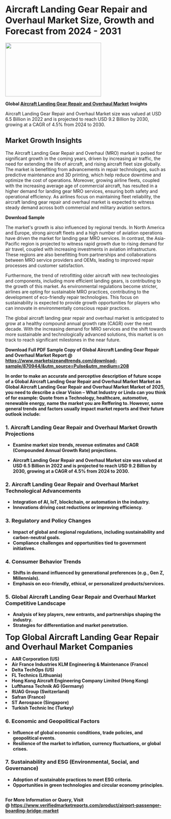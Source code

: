 <H1>Aircraft Landing Gear Repair and Overhaul Market Size, Growth and Forecast from 2024 - 2031</H1><img class="aligncenter size-medium wp-image-584254" src="https://thirdeyenews.in/wp-content/uploads/2024/09/Global-Market-Research-300x168.jpeg" alt="" width="300" height="168" /><p><strong>Global&nbsp;<a href="https://www.marketsizeandtrends.com/download-sample/870944/&amp;utm_source=Pulse&amp;utm_medium=208">Aircraft Landing Gear Repair and Overhaul Market</a> Insights</strong></p><p>Aircraft Landing Gear Repair and Overhaul Market size was valued at USD 6.5 Billion in 2022 and is projected to reach USD 9.2 Billion by 2030, growing at a CAGR of 4.5% from 2024 to 2030.</p><p><h2>Market Growth Insights</h2> <p>The Aircraft Landing Gear Repair and Overhaul (MRO) market is poised for significant growth in the coming years, driven by increasing air traffic, the need for extending the life of aircraft, and rising aircraft fleet size globally. The market is benefiting from advancements in repair technologies, such as predictive maintenance and 3D printing, which help reduce downtime and optimize the cost of operations. Moreover, growing airline fleets, coupled with the increasing average age of commercial aircraft, has resulted in a higher demand for landing gear MRO services, ensuring both safety and operational efficiency. As airlines focus on maintaining fleet reliability, the aircraft landing gear repair and overhaul market is expected to witness steady demand across both commercial and military aviation sectors.</p> <p><strong>Download Sample</strong></p> <p>The market's growth is also influenced by regional trends. In North America and Europe, strong aircraft fleets and a high number of aviation operations have driven the market for landing gear MRO services. In contrast, the Asia-Pacific region is projected to witness rapid growth due to rising demand for air travel, coupled with increasing investments in aviation infrastructure. These regions are also benefitting from partnerships and collaborations between MRO service providers and OEMs, leading to improved repair processes and customer satisfaction.</p> <p>Furthermore, the trend of retrofitting older aircraft with new technologies and components, including more efficient landing gears, is contributing to the growth of this market. As environmental regulations become stricter, airlines are opting for sustainable MRO practices, contributing to the development of eco-friendly repair technologies. This focus on sustainability is expected to provide growth opportunities for players who can innovate in environmentally conscious repair practices.</p> <p>The global aircraft landing gear repair and overhaul market is anticipated to grow at a healthy compound annual growth rate (CAGR) over the next decade. With the increasing demand for MRO services and the shift towards more sustainable and technologically advanced solutions, this market is on track to reach significant milestones in the near future.</p> <p><strong></p><p><span class=""><strong>Download Full PDF Sample Copy of Global Aircraft Landing Gear Repair and Overhaul Market Report</strong> @ <a href="https://www.marketsizeandtrends.com/download-sample/870944/&amp;utm_source=Pulse&amp;utm_medium=208" target="_blank">https://www.marketsizeandtrends.com/download-sample/870944/&amp;utm_source=Pulse&amp;utm_medium=208</a></span></p><p>In order to make an accurate and perceptive description of future scope of a Global&nbsp;Aircraft Landing Gear Repair and Overhaul Market Market as Global&nbsp;Aircraft Landing Gear Repair and Overhaul Market Market of 2025, you need to describe a clear Vision &ndash; What Industry or Linda can you think of for example: Quote from a Technology, healthcare, automotive, renewable energy, name the market you are Reffering to. However, some general trends and factors usually impact market reports and their future outlook include:</p><h3>1.&nbsp;<strong>Aircraft Landing Gear Repair and Overhaul Market Growth Projections</strong></h3><ul><li>Examine market size trends, revenue estimates and CAGR (Compounded Annual Growth Rate) projections.</li><li><p>Aircraft Landing Gear Repair and Overhaul Market size was valued at USD 6.5 Billion in 2022 and is projected to reach USD 9.2 Billion by 2030, growing at a CAGR of 4.5% from 2024 to 2030.</p></li></ul><h3>2.&nbsp;<strong>Aircraft Landing Gear Repair and Overhaul Market Technological Advancements</strong></h3><ul><li>Integration of AI, IoT, blockchain, or automation in the industry.</li><li>Innovations driving cost reductions or improving efficiency.</li></ul><h3>3.&nbsp;<strong>Regulatory and Policy Changes</strong></h3><ul><li>Impact of global and regional regulations, including sustainability and carbon-neutral goals.</li><li>Compliance challenges and opportunities tied to government initiatives.</li></ul><h3>4.&nbsp;<strong>Consumer Behavior Trends</strong></h3><ul><li>Shifts in demand influenced by generational preferences (e.g., Gen Z, Millennials).</li><li>Emphasis on eco-friendly, ethical, or personalized products/services.</li></ul><h3>5.&nbsp;<strong>Global Aircraft Landing Gear Repair and Overhaul Market Competitive Landscape</strong></h3><ul><li>Analysis of key players, new entrants, and partnerships shaping the industry.</li><li>Strategies for differentiation and market penetration.</li></ul><p data-pm-slice="1 1 []"><span style="color: inherit; font-family: inherit; font-size: 25px;">Top Global Aircraft Landing Gear Repair and Overhaul Market Companies</span></p><div class="" data-test-id=""><p><li>AAR Corporation (US)</li><li> Air France Industries KLM Engineering & Maintenance (France)</li><li> Delta TechOps (US)</li><li> FL Technics (Lithuania)</li><li> Hong Kong Aircraft Engineering Company Limited (Hong Kong)</li><li> Lufthansa Technik AG (Germany)</li><li> RUAG Group (Switzerland)</li><li> Safran (France)</li><li> ST Aerospace (Singapore)</li><li> Turkish Technic Inc (Turkey)</li></p></div><h3>6.&nbsp;<strong>Economic and Geopolitical Factors</strong></h3><ul><li>Influence of global economic conditions, trade policies, and geopolitical events.</li><li>Resilience of the market to inflation, currency fluctuations, or global crises.</li></ul><h3>7.&nbsp;<strong>Sustainability and ESG (Environmental, Social, and Governance)</strong></h3><ul><li>Adoption of sustainable practices to meet ESG criteria.</li><li>Opportunities in green technologies and circular economy principles.</li></ul><h2><strong style="font-size: 14px;">For More Information or Query, Visit @&nbsp;</strong><a style="background-color: #ffffff; font-size: 14px;" href="https://www.marketsizeandtrends.com/report/aircraft-landing-gear-repair-and-overhaul-market/" target="_blank">https://www.verifiedmarketreports.com/product/airport-passenger-boarding-bridge-market</a></h2>
